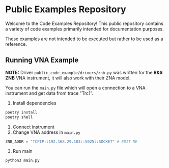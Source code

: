 # Public Examples Repository

Welcome to the Code Examples Repository! This public repository contains a variety of code examples primarily intended for documentation purposes.

These examples are not intended to be executed but rather to be used as a reference.

## Running VNA Example

**NOTE:**
Driver `public_code_example/drivers/znb.py` was written for the **R&S ZNB** VNA instrument, it will also work with their ZNA model.

You can run the `main.py` file which will open a connection to a VNA instrument and get data from trace "Trc1".

1. Install dependencies

```python
poetry install
poetry shell
```

1. Connect instrument
2. Change VNA address in `main.py`

```python
ZNB_ADDR = "TCPIP::192.168.29.103::5025::SOCKET" # EDIT ME
```

3. Run main

```
python3 main.py
```
